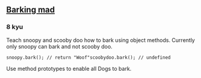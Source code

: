 <h2><a href=https://www.codewars.com/kata/54dba07f03e88a4cec000caf/train/javascript target="_blank">Barking mad</a></h2><h3>8 kyu</h3><p>Teach snoopy and scooby doo how to bark using object methods. Currently only snoopy can bark and not scooby doo. </p><pre><code class="language-javascript"><span class="cm-variable">snoopy</span>.<span class="cm-property">bark</span>(); <span class="cm-comment">// return "Woof"</span><span class="cm-variable">scoobydoo</span>.<span class="cm-property">bark</span>(); <span class="cm-comment">// undefined</span></code></pre><pre style="display: none;"><code class="language-python"><span class="cm-variable">snoopy</span>.<span class="cm-property">bark</span>() <span class="cm-comment">#return "Woof"</span><span class="cm-variable">scoobydoo</span>.<span class="cm-property">bark</span>() <span class="cm-comment">#undefined</span></code></pre><pre style="display: none;"><code class="language-ruby"><span class="cm-variable">snoopy</span><span class="cm-operator">.</span><span class="cm-property">bark</span>() <span class="cm-comment">#return "Woof"</span><span class="cm-variable">scoobydoo</span><span class="cm-operator">.</span><span class="cm-property">bark</span>() <span class="cm-comment">#doesn't work yet</span></code></pre><p>Use method prototypes to enable all Dogs to bark. </p>